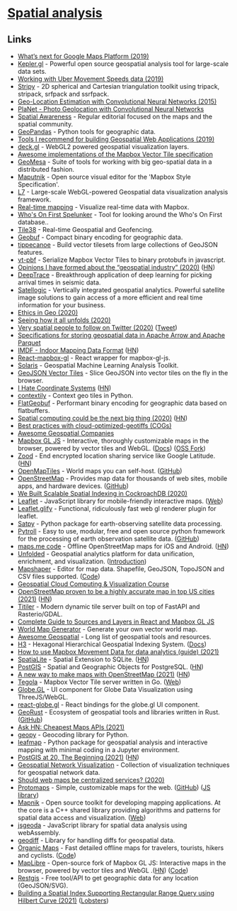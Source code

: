 # [Spatial analysis](https://en.wikipedia.org/wiki/Spatial_analysis)

## Links

- [What’s next for Google Maps Platform (2019)](https://cloud.google.com/blog/products/maps-platform/whats-next-for-google-maps-platform)
- [Kepler.gl](https://kepler.gl/) - Powerful open source geospatial analysis tool for large-scale data sets.
- [Working with Uber Movement Speeds data (2019)](https://medium.com/uber-movement/working-with-uber-movement-speeds-data-cc01d35937b3)
- [Stripy](https://github.com/underworldcode/stripy) - 2D spherical and Cartesian triangulation toolkit using tripack, stripack, srfpack and ssrfpack.
- [Geo-Location Estimation with Convolutional Neural Networks (2015)](http://cs231n.stanford.edu/reports/2015/pdfs/CS231N_Final_Report_amanivp_jamesh93.pdf)
- [PlaNet - Photo Geolocation with Convolutional Neural Networks](https://static.googleusercontent.com/media/research.google.com/en//pubs/archive/45488.pdf)
- [Spatial Awareness](https://spatialawareness.xyz/) - Regular editorial focused on the maps and the spatial community.
- [GeoPandas](https://github.com/geopandas/geopandas) - Python tools for geographic data.
- [Tools I recommend for building Geospatial Web Applications (2019)](https://medium.com/swlh/tools-i-recommend-for-building-geospatial-web-applications-274d6939536c)
- [deck.gl](https://github.com/uber/deck.gl) - WebGL2 powered geospatial visualization layers.
- [Awesome implementations of the Mapbox Vector Tile specification](https://github.com/mapbox/awesome-vector-tiles)
- [GeoMesa](https://github.com/locationtech/geomesa) - Suite of tools for working with big geo-spatial data in a distributed fashion.
- [Maputnik](https://github.com/maputnik/editor) - Open source visual editor for the 'Mapbox Style Specification'.
- [L7](https://github.com/antvis/L7) - Large-scale WebGL-powered Geospatial data visualization analysis framework.
- [Real-time mapping](https://github.com/mapbox/real-time-maps) - Visualize real-time data with Mapbox.
- [Who's On First Spelunker](https://spelunker.whosonfirst.org/) - Tool for looking around the Who's On First database..
- [Tile38](https://github.com/tidwall/tile38) - Real-time Geospatial and Geofencing.
- [Geobuf](https://github.com/mapbox/geobuf) - Compact binary encoding for geographic data.
- [tippecanoe](https://github.com/mapbox/tippecanoe) - Build vector tilesets from large collections of GeoJSON features.
- [vt-pbf](https://github.com/mapbox/vt-pbf) - Serialize Mapbox Vector Tiles to binary protobufs in javascript.
- [Opinions I have formed about the “geospatial industry” (2020)](https://twitter.com/mouthofmorrison/status/1265635034939248640) ([HN](https://news.ycombinator.com/item?id=23609819))
- [DeepTrace](https://frontrangegeosciences.com/DeepTrace/) - Breakthrough application of deep learning for picking arrival times in seismic data.
- [Satellogic](https://satellogic.com/) - Vertically integrated geospatial analytics. Powerful satellite image solutions to gain access of a more efficient and real time information for your business.
- [Ethics in Geo (2020)](https://macwright.org/2020/06/21/ethics-in-geo.html)
- [Seeing how it all unfolds (2020)](https://erdavis.com/2020/06/19/seeing-how-it-all-unfolds/)
- [Very spatial people to follow on Twitter (2020)](https://spatialawareness.xyz/blog/very-spatial-people-to-follow-on-twitter/) ([Tweet](https://twitter.com/robhawkes/status/1280055131178926080))
- [Specifications for storing geospatial data in Apache Arrow and Apache Parquet](https://github.com/geopandas/geo-arrow-spec)
- [IMDF - Indoor Mapping Data Format](https://register.apple.com/resources/imdf/) ([HN](https://news.ycombinator.com/item?id=24763023))
- [React-mapbox-gl](https://github.com/alex3165/react-mapbox-gl) - React wrapper for mapbox-gl-js.
- [Solaris](https://github.com/CosmiQ/solaris) - Geospatial Machine Learning Analysis Toolkit.
- [GeoJSON Vector Tiles](https://github.com/mapbox/geojson-vt) - Slice GeoJSON into vector tiles on the fly in the browser.
- [I Hate Coordinate Systems](https://ihatecoordinatesystems.com/) ([HN](https://news.ycombinator.com/item?id=24917394))
- [contextily](https://github.com/geopandas/contextily) - Context geo tiles in Python.
- [FlatGeobuf](https://github.com/bjornharrtell/flatgeobuf) - Performant binary encoding for geographic data based on flatbuffers.
- [Spatial computing could be the next big thing (2020)](https://www.scientificamerican.com/article/spatial-computing-could-be-the-next-big-thing/) ([HN](https://news.ycombinator.com/item?id=25216621))
- [Best practices with cloud-optimized-geotiffs (COGs)](https://github.com/pangeo-data/cog-best-practices)
- [Awesome Geospatial Companies](https://github.com/chrieke/awesome-geospatial-companies)
- [Mapbox GL JS](https://github.com/mapbox/mapbox-gl-js) - Interactive, thoroughly customizable maps in the browser, powered by vector tiles and WebGL. ([Docs](https://docs.mapbox.com/mapbox-gl-js/api/)) ([OSS Fork](https://github.com/openmaptiles/gl-js))
- [Zood](https://www.zood.xyz/) - End encrypted location sharing service like Google Latitude. ([HN](https://news.ycombinator.com/item?id=25347915))
- [OpenMapTiles](https://openmaptiles.org/) - World maps you can self-host. ([GitHub](https://github.com/openmaptiles))
- [OpenStreetMap](https://www.openstreetmap.org/) - Provides map data for thousands of web sites, mobile apps, and hardware devices. ([GitHub](https://github.com/openstreetmap))
- [We Built Scalable Spatial Indexing in CockroachDB (2020)](https://www.cockroachlabs.com/blog/how-we-built-spatial-indexing/)
- [Leaflet](https://github.com/Leaflet/Leaflet) - JavaScript library for mobile-friendly interactive maps. ([Web](https://leafletjs.com/))
- [Leaflet.glify](https://github.com/robertleeplummerjr/Leaflet.glify) - Functional, ridiculously fast web gl renderer plugin for leaflet.
- [Satpy](hnttps://github.com/pytroll/satpy) - Python package for earth-observing satellite data processing.
- [Pytroll](http://pytroll.github.io/) - Easy to use, modular, free and open source python framework for the processing of earth observation satellite data. ([GitHub](https://github.com/pytroll))
- [maps.me code](https://github.com/mapsme/omim) - Offline OpenStreetMap maps for iOS and Android. ([HN](https://news.ycombinator.com/item?id=25515004))
- [Unfolded](https://www.unfolded.ai/) - Geospatial analytics platform for data unification, enrichment, and visualization. ([Introduction](https://www.unfolded.ai/blog/2021-01-12-introducing-studio/))
- [Mapshaper](https://mapshaper.org/) - Editor for map data. Shapefile, GeoJSON, TopoJSON and CSV files supported. ([Code](https://github.com/mbloch/mapshaper))
- [Geospatial Cloud Computing & Visualization Course](https://github.com/MUSA-509/course-materials)
- [OpenStreetMap proven to be a highly accurate map in top US cities (2021)](https://eng.lyft.com/how-lyft-discovered-openstreetmap-is-the-freshest-map-for-rideshare-a7a41bf92ec) ([HN](https://news.ycombinator.com/item?id=26082428))
- [Titiler](https://github.com/developmentseed/titiler) - Modern dynamic tile server built on top of FastAPI and Rasterio/GDAL.
- [Complete Guide to Sources and Layers in React and Mapbox GL JS](https://www.lostcreekdesigns.co/writing/a-complete-guide-to-sources-and-layers-in-react-and-mapbox-gl-js/)
- [World Map Generator](https://www.worldmapgenerator.com/en/) - Generate your own vector world map.
- [Awesome Geospatial](https://github.com/sacridini/Awesome-Geospatial) - Long list of geospatial tools and resources.
- [H3](https://github.com/uber/h3) - Hexagonal Hierarchical Geospatial Indexing System. ([Docs](https://h3geo.org/docs))
- [How to use Mapbox Movement Data for data analytics (guide) (2021)](https://www.mapbox.com/blog/how-to-utilize-mapbox-movement-data-for-mobility-insights-a-guide-for-analysts-data-scientists-and-developers)
- [SpatiaLite](https://www.gaia-gis.it/fossil/libspatialite/index) - Spatial Extension to SQLite. ([HN](https://news.ycombinator.com/item?id=26685156))
- [PostGIS](https://postgis.net/) - Spatial and Geographic Objects for PostgreSQL. ([HN](https://news.ycombinator.com/item?id=26686926))
- [A new way to make maps with OpenStreetMap (2021)](https://protomaps.com/blog/new-way-to-make-maps/) ([HN](https://news.ycombinator.com/item?id=26918259))
- [Tegola](https://github.com/go-spatial/tegola) - Mapbox Vector Tile server written in Go. ([Web](https://tegola.io/))
- [Globe.GL](https://github.com/vasturiano/globe.gl) - UI component for Globe Data Visualization using ThreeJS/WebGL.
- [react-globe.gl](https://github.com/vasturiano/react-globe.gl) - React bindings for the globe.gl UI component.
- [GeoRust](https://georust.org/) - Ecosystem of geospatial tools and libraries written in Rust. ([GitHub](https://github.com/georust))
- [Ask HN: Cheapest Maps APIs (2021)](https://news.ycombinator.com/item?id=27032680)
- [geopy](https://github.com/geopy/geopy) - Geocoding library for Python.
- [leafmap](https://github.com/giswqs/leafmap) - Python package for geospatial analysis and interactive mapping with minimal coding in a Jupyter environment.
- [PostGIS at 20, The Beginning (2021)](http://blog.cleverelephant.ca/2021/05/postgis-20-years.html) ([HN](https://news.ycombinator.com/item?id=27344639))
- [Geospatial Network Visualization](https://geonetworks.github.io/) - Collection of visualization techniques for geospatial network data.
- [Should web maps be centralized services? (2020)](https://bdon.org/blog/web-map-services/)
- [Protomaps](https://protomaps.com/) - Simple, customizable maps for the web. ([GitHub](https://github.com/protomaps)) ([JS library](https://github.com/protomaps/protomaps.js))
- [Mapnik](https://github.com/mapnik/mapnik) - Open source toolkit for developing mapping applications. At the core is a C++ shared library providing algorithms and patterns for spatial data access and visualization. ([Web](https://mapnik.org/))
- [jsgeoda](https://github.com/GeoDaCenter/jsgeoda) - JavaScript library for spatial data analysis using webAssembly.
- [geodiff](https://github.com/lutraconsulting/geodiff) - Library for handling diffs for geospatial data.
- [Organic Maps](https://organicmaps.app/) - Fast detailed offline maps for travelers, tourists, hikers and cyclists. ([Code](https://github.com/organicmaps/organicmaps))
- [MapLibre](https://maplibre.org/) - Open-source fork of Mapbox GL JS: Interactive maps in the browser, powered by vector tiles and WebGL .([HN](https://news.ycombinator.com/item?id=27605656)) ([Code](https://github.com/maplibre/maplibre-gl-js))
- [Restgis](https://restgis.com/) - Free tool/API to get geographic data for any location (GeoJSON/SVG).
- [Building a Spatial Index Supporting Rectangular Range Query using Hilbert Curve (2021)](https://sequentialread.com/building-a-spatial-index-supporting-range-query-using-space-filling-hilbert-curve/) ([Lobsters](https://lobste.rs/s/h9pvmp/building_spatial_index_supporting))
